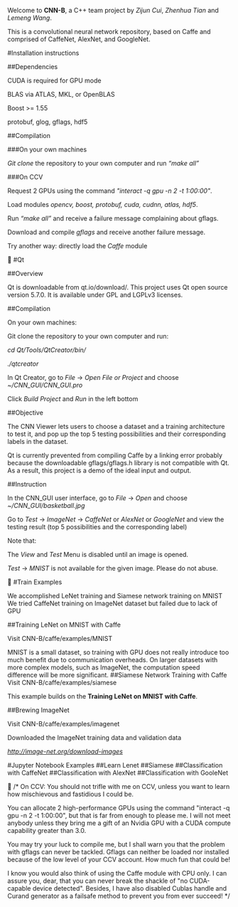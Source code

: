 Welcome to __CNN-B__, a C++ team project by _Zijun Cui_, _Zhenhua Tian_ and _Lemeng Wang_.


This is a convolutional neural network repository, based on Caffe and comprised of CaffeNet, AlexNet, and GoogleNet.


#Installation instructions


##Dependencies


CUDA is required for GPU mode


BLAS via ATLAS, MKL, or OpenBLAS


Boost >= 1.55


protobuf, glog, gflags, hdf5


##Compilation


###On your own machines


_Git clone_ the repository to your own computer and run _“make all”_


###On CCV


Request 2 GPUs using the command _"interact -q gpu -n 2 -t 1:00:00"_.


Load modules _opencv, boost, protobuf, cuda, cudnn, atlas, hdf5_.


Run _“make all”_ and receive a failure message complaining about gflags.


Download and compile _gflags_ and receive another failure message.


Try another way: directly load the _Caffe_ module







#Qt


##Overview


Qt is downloadable from qt.io/download/. This project uses Qt open source version 5.7.0. It is available under GPL and LGPLv3 licenses.


##Compilation


On your own machines:


Git clone the repository to your own computer and run:


_cd Qt/Tools/QtCreator/bin/_


_./qtcreator_


In Qt Creator, go to _File_ -> _Open File or Project_ and choose _~/CNN\_GUI/CNN\_GUI.pro_


Click _Build Project_ and _Run_ in the left bottom


##Objective


The CNN Viewer lets users to choose a dataset and a training architecture to test it, and pop up the top 5 testing possibilities and their corresponding labels in the dataset.


Qt is currently prevented from compiling Caffe by a linking error probably because the downloadable gflags/gflags.h library is not compatible with Qt. As a result, this project is a demo of the ideal input and output.


##Instruction


In the CNN_GUI user interface, go to _File_ -> _Open_ and choose _~/CNN\_GUI/basketball.jpg_


Go to _Test_ -> _ImageNet_ -> _CaffeNet_ or _AlexNet_ or _GoogleNet_ and view the testing result (top 5 possibilities and the corresponding label)


Note that:


The _View_  and _Test_ Menu is disabled until an image is opened.


_Test_ -> _MNIST_ is not available for the given image. Please do not abuse.





#Train Examples


We accomplished LeNet training and Siamese network training on MNIST
We tried CaffeNet training on ImageNet dataset but failed due to lack of GPU


##Training LeNet on MNIST with Caffe


Visit CNN-B/caffe/examples/MNIST


MNIST is a small dataset, so training with GPU does not really introduce too much benefit due to communication overheads. On larger datasets with more complex models, such as ImageNet, the computation speed difference will be more significant.
##Siamese Network Training with Caffe
Visit CNN-B/caffe/examples/siamese


This example builds on the __Training LeNet on MNIST with Caffe__. 



##Brewing ImageNet


Visit CNN-B/caffe/examples/imagenet


Downloaded the ImageNet training data and validation data


_http://image-net.org/download-images_



#Jupyter Notebook Examples
##Learn Lenet
##Siamese
##Classification with CaffeNet
##Classification with AlexNet
##Classification with GooleNet





/*
On CCV:
You should not trifle with me on CCV, unless you want to learn how mischievous and fastidious I could be.


You can allocate 2 high-performance GPUs using the command "interact -q gpu -n 2 -t 1:00:00", but that is far from enough to please me. I will not meet anybody unless they bring me a gift of an Nvidia GPU with a CUDA compute capability greater than 3.0.


You may try your luck to compile me, but I shall warn you that the problem with gflags can never be tackled. Gflags can neither be loaded nor installed because of the low level of your CCV account. How much fun that could be!


I know you would also think of using the Caffe module with CPU only. I can assure you, dear, that you can never break the shackle of "no CUDA-capable device detected". Besides, I have also disabled Cublas handle and Curand generator as a failsafe method to prevent you from ever succeed!
*/

